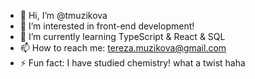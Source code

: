 - 👋 Hi, I’m @tmuzikova
- 👀 I’m interested in front-end development!
- 🌱 I’m currently learning TypeScript & React & SQL
- 📫 How to reach me: tereza.muzikova@gmail.com
- ⚡ Fun fact: I have studied chemistry! what a twist haha


<!---
tmuzikova/tmuzikova is a ✨ special ✨ repository because its `README.md` (this file) appears on your GitHub profile.
You can click the Preview link to take a look at your changes.
--->
